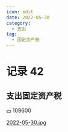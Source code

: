 ```yaml
---
icon: edit
date: 2022-05-30
category:
  - 支出
tag:
  - 固定资产税
---
```


# 记录 42

## 支出固定资产税

:yen: 109600

[2022-05-30.jpg](https://i.postimg.cc/kMwGfQjd/2022-05-30.jpg)
